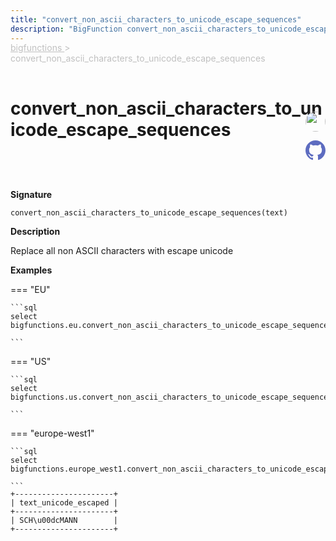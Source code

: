 ```yaml
---
title: "convert_non_ascii_characters_to_unicode_escape_sequences"
description: "BigFunction convert_non_ascii_characters_to_unicode_escape_sequences: Replace all non ASCII characters with escape unicode"
---
```


<span style="color: silver; position: relative; top: -1rem">
  <a href=".." style="color: silver">bigfunctions </a> > convert_non_ascii_characters_to_unicode_escape_sequences
</span>

# convert_non_ascii_characters_to_unicode_escape_sequences


<div style="position: relative; top: -4rem; margin-bottom:  -2rem; text-align: right; z-index: 9999;">
  
  <a href="https://www.linkedin.com/in/benjamin-tabet" title="Author: Benjamin Tabet" target="_blank">
    <img src="https://taskfilescsm.s3.amazonaws.com/uploads/speaker_thumb/2022-11-0912%253A07%253A34879766-BenjaminTabet.jpg" width="32" style=" border-radius: 50% !important">
  </a>
  
  <a href="{REPO_URL}/tree/main/bigfunctions/convert_non_ascii_characters_to_unicode_escape_sequences.yaml" title="Edit on GitHub" target="_blank"><svg xmlns="http://www.w3.org/2000/svg" width="32" height="32" viewBox="0 0 24 24"><path fill="#5d6cc0" d="M12 0c-6.626 0-12 5.373-12 12 0 5.302 3.438 9.8 8.207 11.387.599.111.793-.261.793-.577v-2.234c-3.338.726-4.033-1.416-4.033-1.416-.546-1.387-1.333-1.756-1.333-1.756-1.089-.745.083-.729.083-.729 1.205.084 1.839 1.237 1.839 1.237 1.07 1.834 2.807 1.304 3.492.997.107-.775.418-1.305.762-1.604-2.665-.305-5.467-1.334-5.467-5.931 0-1.311.469-2.381 1.236-3.221-.124-.303-.535-1.524.117-3.176 0 0 1.008-.322 3.301 1.23.957-.266 1.983-.399 3.003-.404 1.02.005 2.047.138 3.006.404 2.291-1.552 3.297-1.23 3.297-1.23.653 1.653.242 2.874.118 3.176.77.84 1.235 1.911 1.235 3.221 0 4.609-2.807 5.624-5.479 5.921.43.372.823 1.102.823 2.222v3.293c0 .319.192.694.801.576 4.765-1.589 8.199-6.086 8.199-11.386 0-6.627-5.373-12-12-12z"/></svg></a>
</div>



**Signature** 
```
convert_non_ascii_characters_to_unicode_escape_sequences(text)
```

**Description**

Replace all non ASCII characters with escape unicode





**Examples**













=== "EU"

    ```sql
    select bigfunctions.eu.convert_non_ascii_characters_to_unicode_escape_sequences('SCHÜMANN')
    
    ```




=== "US"

    ```sql
    select bigfunctions.us.convert_non_ascii_characters_to_unicode_escape_sequences('SCHÜMANN')
    
    ```




=== "europe-west1"

    ```sql
    select bigfunctions.europe_west1.convert_non_ascii_characters_to_unicode_escape_sequences('SCHÜMANN')
    
    ```









<pre style="margin-top: -1rem;">
<code style="padding-top: 0px; padding-bottom: 0px;">+----------------------+
| text_unicode_escaped |
+----------------------+
| SCH\u00dcMANN        |
+----------------------+
</code>
</pre>









